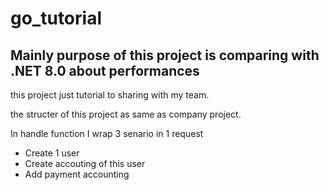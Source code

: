 # go_tutorial

## Mainly purpose of this project is comparing with .NET 8.0 about performances

this project just tutorial to sharing with my team.

the structer of this project as same as company project.

In handle function I wrap 3 senario in 1 request
* Create 1 user
* Create accouting of this user
* Add payment accounting
